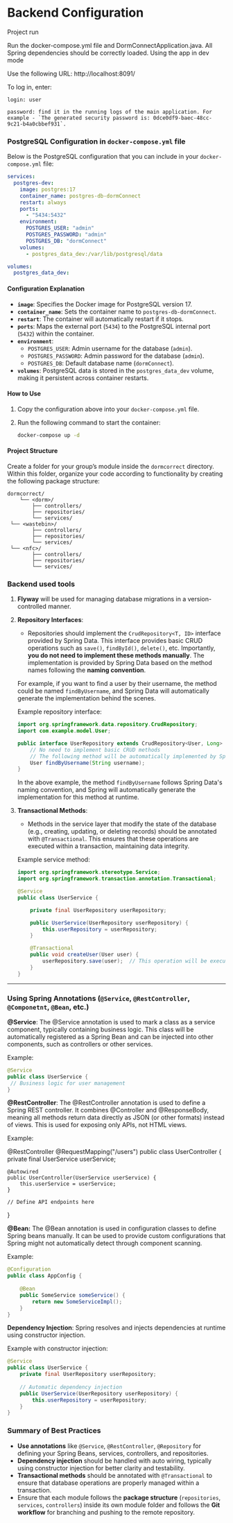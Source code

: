 # Backend Configuration
Project run

Run the docker-compose.yml file and DormConnectApplication.java. All Spring dependencies should be correctly loaded.
Using the app in dev mode

Use the following URL: http://localhost:8091/

To log in, enter:

    login: user

    password: find it in the running logs of the main application. For example - `The generated security password is: 0dce0df9-baec-48cc-9c21-b4a0cbbef931`.
### PostgreSQL Configuration in `docker-compose.yml` file

Below is the PostgreSQL configuration that you can include in your `docker-compose.yml` file:

```yaml
services:
  postgres-dev:
    image: postgres:17
    container_name: postgres-db-dormConnect
    restart: always
    ports:
      - "5434:5432"
    environment:
      POSTGRES_USER: "admin"
      POSTGRES_PASSWORD: "admin"
      POSTGRES_DB: "dormConnect"
    volumes:
      - postgres_data_dev:/var/lib/postgresql/data

volumes:
  postgres_data_dev:
```

#### Configuration Explanation
- **`image`**: Specifies the Docker image for PostgreSQL version 17.
- **`container_name`**: Sets the container name to `postgres-db-dormConnect`.
- **`restart`**: The container will automatically restart if it stops.
- **`ports`**: Maps the external port (`5434`) to the PostgreSQL internal port (`5432`) within the container.
- **`environment`**:
    - `POSTGRES_USER`: Admin username for the database (`admin`).
    - `POSTGRES_PASSWORD`: Admin password for the database (`admin`).
    - `POSTGRES_DB`: Default database name (`dormConnect`).
- **`volumes`**: PostgreSQL data is stored in the `postgres_data_dev` volume, making it persistent across container restarts.

#### How to Use
1. Copy the configuration above into your `docker-compose.yml` file.
2. Run the following command to start the container:

   ```bash
   docker-compose up -d
   ```

#### Project Structure

Create a folder for your group’s module inside the `dormcorrect` directory. Within this folder, organize your code according to functionality by creating the following package structure:
```
dormcorrect/
    └── <dorm>/
        ├── controllers/      
        ├── repositories/     
        └── services/         
 └── <wastebin>/
        ├── controllers/      
        ├── repositories/     
        └── services/         
 └── <nfc>/
        ├── controllers/      
        ├── repositories/     
        └── services/         
```
### Backend used tools

1. **Flyway** will be used for managing database migrations in a version-controlled manner.
2. **Repository Interfaces**:
    - Repositories should implement the `CrudRepository<T, ID>` interface provided by Spring Data. This interface provides basic CRUD operations such as `save()`, `findById()`, `delete()`, etc. Importantly, **you do not need to implement these methods manually**. The implementation is provided by Spring Data based on the method names following the **naming convention**.

   For example, if you want to find a user by their username, the method could be named `findByUsername`, and Spring Data will automatically generate the implementation behind the scenes.

   Example repository interface:
   ```java
   import org.springframework.data.repository.CrudRepository;
   import com.example.model.User;

   public interface UserRepository extends CrudRepository<User, Long> {
       // No need to implement basic CRUD methods
       // The following method will be automatically implemented by Spring Data
       User findByUsername(String username);
   }
   ```

   In the above example, the method `findByUsername` follows Spring Data's naming convention, and Spring will automatically generate the implementation for this method at runtime.
3. **Transactional Methods**:
    - Methods in the service layer that modify the state of the database (e.g., creating, updating, or deleting records) should be annotated with `@Transactional`. This ensures that these operations are executed within a transaction, maintaining data integrity.

   Example service method:
   ```java
   import org.springframework.stereotype.Service;
   import org.springframework.transaction.annotation.Transactional;

   @Service
   public class UserService {

       private final UserRepository userRepository;

       public UserService(UserRepository userRepository) {
           this.userRepository = userRepository;
       }

       @Transactional
       public void createUser(User user) {
           userRepository.save(user);  // This operation will be executed within a transaction.
       }
   }
   ```

---
### Using Spring Annotations (`@Service`, `@RestController`, `@Componetnt`, `@Bean`, etc.)

**@Service**: The @Service annotation is used to mark a class as a service component, typically containing business logic. This class will be automatically registered as a Spring Bean and can be injected into other components, such as controllers or other services.

Example:

   ```java
@Service
public class UserService {
    // Business logic for user management
}
```

**@RestController**: The @RestController annotation is used to define a Spring REST controller. It combines @Controller and @ResponseBody, meaning all methods return data directly as JSON (or other formats) instead of views. This is used for exposing only APIs, not HTML views.

Example:

@RestController
@RequestMapping("/users")
public class UserController {
    private final UserService userService;

    @Autowired
    public UserController(UserService userService) {
        this.userService = userService;
    }

    // Define API endpoints here
}

**@Bean:** The @Bean annotation is used in configuration classes to define Spring beans manually. It can be used to provide custom configurations that Spring might not automatically detect through component scanning.

Example:
```java
@Configuration
public class AppConfig {
    
    @Bean
    public SomeService someService() {
        return new SomeServiceImpl();
    }
}
```

**Dependency Injection**: Spring resolves and injects dependencies at runtime using constructor injection.

Example with constructor injection:

```java
@Service
public class UserService {
    private final UserRepository userRepository;
    
    // Automatic dependency injection
    public UserService(UserRepository userRepository) {
        this.userRepository = userRepository;
    }
}
```

### Summary of Best Practices

- **Use annotations** like `@Service`, `@RestController`, `@Repository` for defining your Spring Beans, services, controllers, and repositories.
- **Dependency injection** should be handled with auto wiring, typically using constructor injection for better clarity and testability.
- **Transactional methods** should be annotated with `@Transactional` to ensure that database operations are properly managed within a transaction.
- Ensure that each module follows the **package structure** (`repositories`, `services`, `controllers`) inside its own module folder and follows the **Git workflow** for branching and pushing to the remote repository.

